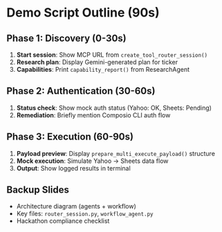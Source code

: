# Demo Script Outline (90s)

## Phase 1: Discovery (0-30s)
1. **Start session**: Show MCP URL from `create_tool_router_session()`
2. **Research plan**: Display Gemini-generated plan for ticker
3. **Capabilities**: Print `capability_report()` from ResearchAgent

## Phase 2: Authentication (30-60s)
1. **Status check**: Show mock auth status (Yahoo: OK, Sheets: Pending)
2. **Remediation**: Briefly mention Composio CLI auth flow

## Phase 3: Execution (60-90s)
1. **Payload preview**: Display `prepare_multi_execute_payload()` structure
2. **Mock execution**: Simulate Yahoo → Sheets data flow
3. **Output**: Show logged results in terminal

## Backup Slides
- Architecture diagram (agents + workflow)
- Key files: `router_session.py`, `workflow_agent.py`
- Hackathon compliance checklist